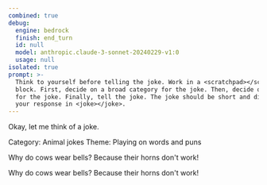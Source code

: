 ```yaml
---
combined: true
debug:
  engine: bedrock
  finish: end_turn
  id: null
  model: anthropic.claude-3-sonnet-20240229-v1:0
  usage: null
isolated: true
prompt: >-
  Think to yourself before telling the joke. Work in a <scratchpad></scratchpad>
  block. First, decide on a broad category for the joke. Then, decide on a theme
  for the joke. Finally, tell the joke. The joke should be short and direct. Put
  your response in <joke></joke>.
---
```

Okay, let me think of a joke.

<scratchpad>
Category: Animal jokes
Theme: Playing on words and puns

Why do cows wear bells? Because their horns don't work!
</scratchpad>

<joke>
Why do cows wear bells? Because their horns don't work!
</joke>
